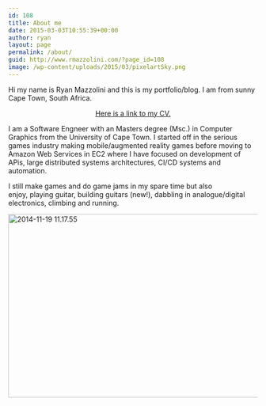 ```yaml
---
id: 108
title: About me
date: 2015-03-03T10:55:39+00:00
author: ryan
layout: page
permalink: /about/
guid: http://www.rmazzolini.com/?page_id=108
image: /wp-content/uploads/2015/03/pixelartSky.png
---
```

Hi my name is Ryan Mazzolini and this is my portfolio/blog. I am from sunny Cape Town, South Africa.

<p style="text-align: center;">
  <a href="http://www.rmazzolini.com/wp-content/uploads/2015/03/CV-Ryan-Mazzolini.pdf">Here is a link to my CV.</a>
</p>

I am a Software Engneer with an Masters degree (Msc.) in Computer Graphics from the University of Cape Town. I started off in the serious games industry making mobile/augmented reality games before moving to Amazon Web Services in EC2 where I have focused on development of APis, large distributed systems architectures, CI/CD systems and automation. 

I still make games and do game jams in my spare time but also enjoy, playing guitar, building guitars (new!), dabbling in analogue/digital electronics, climbing and running.

[<img loading="lazy" class="alignnone size-large wp-image-154" src="https://i0.wp.com/www.rmazzolini.com/wp-content/uploads/2015/03/2014-11-19-11.17.55.jpg?resize=620%2C371" alt="2014-11-19 11.17.55" width="620" height="371" srcset="https://i0.wp.com/www.rmazzolini.com/wp-content/uploads/2015/03/2014-11-19-11.17.55.jpg?resize=1024%2C613 1024w, https://i0.wp.com/www.rmazzolini.com/wp-content/uploads/2015/03/2014-11-19-11.17.55.jpg?resize=300%2C180 300w, https://i0.wp.com/www.rmazzolini.com/wp-content/uploads/2015/03/2014-11-19-11.17.55.jpg?w=1240 1240w, https://i0.wp.com/www.rmazzolini.com/wp-content/uploads/2015/03/2014-11-19-11.17.55.jpg?w=1860 1860w" sizes="(max-width: 620px) 100vw, 620px" data-recalc-dims="1" />](https://i0.wp.com/www.rmazzolini.com/wp-content/uploads/2015/03/2014-11-19-11.17.55.jpg)